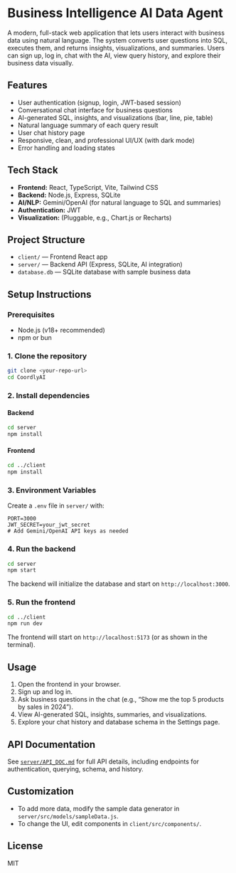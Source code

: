 # Business Intelligence AI Data Agent

A modern, full-stack web application that lets users interact with business data using natural language. The system converts user questions into SQL, executes them, and returns insights, visualizations, and summaries. Users can sign up, log in, chat with the AI, view query history, and explore their business data visually.

## Features

- User authentication (signup, login, JWT-based session)
- Conversational chat interface for business questions
- AI-generated SQL, insights, and visualizations (bar, line, pie, table)
- Natural language summary of each query result
- User chat history page
- Responsive, clean, and professional UI/UX (with dark mode)
- Error handling and loading states

## Tech Stack

- **Frontend:** React, TypeScript, Vite, Tailwind CSS
- **Backend:** Node.js, Express, SQLite
- **AI/NLP:** Gemini/OpenAI (for natural language to SQL and summaries)
- **Authentication:** JWT
- **Visualization:** (Pluggable, e.g., Chart.js or Recharts)

## Project Structure

- `client/` — Frontend React app
- `server/` — Backend API (Express, SQLite, AI integration)
- `database.db` — SQLite database with sample business data

## Setup Instructions

### Prerequisites

- Node.js (v18+ recommended)
- npm or bun

### 1. Clone the repository

```sh
git clone <your-repo-url>
cd CoordlyAI
```

### 2. Install dependencies

#### Backend

```sh
cd server
npm install
```

#### Frontend

```sh
cd ../client
npm install
```

### 3. Environment Variables

Create a `.env` file in `server/` with:

```
PORT=3000
JWT_SECRET=your_jwt_secret
# Add Gemini/OpenAI API keys as needed
```

### 4. Run the backend

```sh
cd server
npm start
```

The backend will initialize the database and start on `http://localhost:3000`.

### 5. Run the frontend

```sh
cd ../client
npm run dev
```

The frontend will start on `http://localhost:5173` (or as shown in the terminal).

## Usage

1. Open the frontend in your browser.
2. Sign up and log in.
3. Ask business questions in the chat (e.g., “Show me the top 5 products by sales in 2024”).
4. View AI-generated SQL, insights, summaries, and visualizations.
5. Explore your chat history and database schema in the Settings page.

## API Documentation

See [`server/API_DOC.md`](server/API_DOC.md) for full API details, including endpoints for authentication, querying, schema, and history.

## Customization

- To add more data, modify the sample data generator in `server/src/models/sampleData.js`.
- To change the UI, edit components in `client/src/components/`.

## License

MIT

